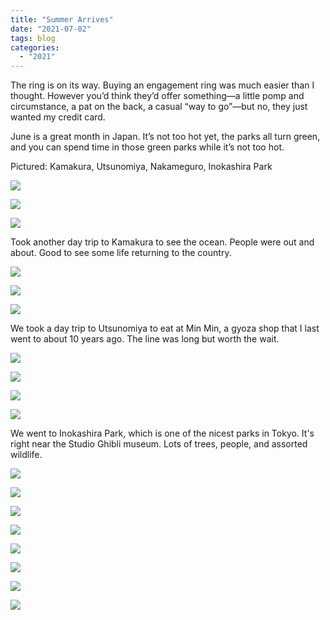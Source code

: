 ```yaml
---
title: "Summer Arrives"
date: "2021-07-02"
tags: blog
categories: 
  - "2021"
---
```


The ring is on its way. Buying an engagement ring was much easier than I thought. However you’d think they’d offer something—a little pomp and circumstance, a pat on the back, a casual “way to go”—but no, they just wanted my credit card.

June is a great month in Japan. It’s not too hot yet, the parks all turn green, and you can spend time in those green parks while it’s not too hot.

Pictured: Kamakura, Utsunomiya, Nakameguro, Inokashira Park

![](images/DSCF1460-scaled.jpg)

![](images/DSCF1699.jpg)

![](images/DSCF1461.jpg)

Took another day trip to Kamakura to see the ocean. People were out and about. Good to see some life returning to the country.

![](images/DSCF1566.jpg)

![](images/DSCF1551.jpg)

![](images/DSCF1569.jpg)

We took a day trip to Utsunomiya to eat at Min Min, a gyoza shop that I last went to about 10 years ago. The line was long but worth the wait.

![](images/DSCF1458.jpg)

![](images/DSCF1453.jpg)

![](images/DSCF1445.jpg)

![](images/DSCF1977-scaled.jpg)

We went to Inokashira Park, which is one of the nicest parks in Tokyo. It's right near the Studio Ghibli museum. Lots of trees, people, and assorted wildlife.

![](images/DSCF1730.jpg)

![](images/DSCF1739.jpg)

![](images/DSCF1701.jpg)

![](images/DSCF1747.jpg)

![](images/DSCF1752-scaled.jpg)

![](images/DSCF1387.jpg)

![](images/DSCF1373-scaled.jpg)

![](images/DSCF1505.jpg)